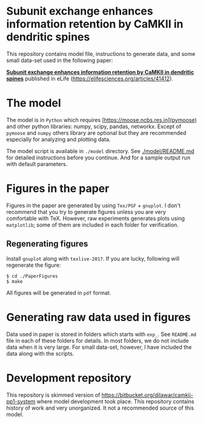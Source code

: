 # Subunit exchange enhances information retention by CaMKII in dendritic spines

This repository contains model file, instructions to generate data, and some small 
data-set used in the following paper:

[__Subunit exchange enhances information retention by CaMKII in dendritic spines__](https://elifesciences.org/articles/41412) 
published in eLife (https://elifesciences.org/articles/41412).

# The model

The model is in `Python` which requires [https://moose.ncbs.res.in](pymoose) and
other python libraries: numpy, scipy, pandas, networkx. Except of `pymoose` and
`numpy` others library are optional but they are recommended especially for
analyzing and plotting data.

The model script is available in `./model` directory. See
[./model/README.md](model/README.md) for detailed instructions before you
continue. And for a sample output run with default parameters.

# Figures in the paper

Figures in the paper are generated by using `Tex/PGF` + `gnuplot`. I don't
recommend that you try to generate figures unless you are very comfortable
with TeX. However, raw experiments generates plots using `matplotlib`; some of
them are included in each folder for verification.

## Regenerating figures

Install `gnuplot` along with `texlive-2017`. If you are lucky, following will regenerate
the figure:

    $ cd ./PaperFigures
    $ make
    
All figures will be generated in `pdf` format.

# Generating raw data used in figures

Data used in paper is stored in folders which starts with `exp_`.
See `README.md` file in each of these folders for details. In most folders, we
do not include data when it is very large. For small data-set, however, I have
included the data along with the scripts.

# Development repository

This repository is skimmed version of
https://bitbucket.org/dilawar/camkii-pp1-system where model development took
place. This repository contains history of work and very unorganized. It not a recommended
source of this model. 
